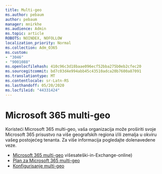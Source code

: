 ```yaml
---
title: Multi-geo
ms.author: pebaum
author: pebaum
manager: mnirkhe
ms.audience: Admin
ms.topic: article
ROBOTS: NOINDEX, NOFOLLOW
localization_priority: Normal
ms.collection: Adm_O365
ms.custom:
- "3046"
- "9001088"
ms.openlocfilehash: 410c96c3d18baae096ecf52bba275b0eb2cfec20
ms.sourcegitcommit: bd7c03d4e994abb45c43510adca20b7600a87091
ms.translationtype: MT
ms.contentlocale: sr-Latn-RS
ms.lasthandoff: 05/20/2020
ms.locfileid: "44331424"
---
```

# <a name="microsoft-365-multi-geo"></a>Microsoft 365 multi-geo

Koristeći Microsoft 365 multi-geo, vaša organizacija može proširiti svoje Microsoft 365 prisustvo na više geografskih regiona i/ili zemalja u okviru vašeg postojećeg tenanta. Za više informacija pogledajte dolenavedene veze.

- [Microsoft 365 multi-geo](https://docs.microsoft.com/office365/enterprise/office-365-multi-geo) višesateški-in-Exchange-online)
- [Plan za Microsoft 365 multi-geo](https://docs.microsoft.com/office365/enterprise/plan-for-multi-geo)
- [Konfigurisanje multi-geo](https://docs.microsoft.com/office365/enterprise/multi-geo-tenant-configuration)
